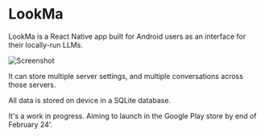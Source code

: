 # LookMa

LookMa is a React Native app built for Android users as an interface for their locally-run LLMs.

![Screenshot](https://i.imgur.com/Hn0IuJ6.jpeg)

It can store multiple server settings, and multiple conversations across those servers. 

All data is stored on device in a SQLite database.

It's a work in progress. Aiming to launch in the Google Play store by end of February 24'.
